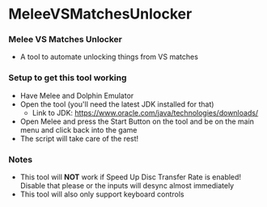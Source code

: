 # MeleeVSMatchesUnlocker

### Melee VS Matches Unlocker
* A tool to automate unlocking things from VS matches

### Setup to get this tool working
* Have Melee and Dolphin Emulator
* Open the tool (you'll need the latest JDK installed for that)
    * Link to JDK: https://www.oracle.com/java/technologies/downloads/
* Open Melee and press the Start Button on the tool and be on the main menu and click back into the game
* The script will take care of the rest!

### Notes
* This tool will **NOT** work if Speed Up Disc Transfer Rate is enabled! Disable that please or the inputs will desync almost immediately
* This tool will also only support keyboard controls

